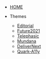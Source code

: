 <!-- docs/_sidebar.md -->


* [HOME](./) 

* Themes
  * [Editorial](./gravthemes/editorial/index)
  * [Future2021](./gravthemes/future2021/index)
  * [Telephasic](./gravthemes/telephasic/index)
  * [Mundana](./gravthemes/mundana/index)
  * [DeliverNext](./gravthemes/delivernext/index)
  * [Quark-A11y](.gravthemes/quark-a11y/index)
